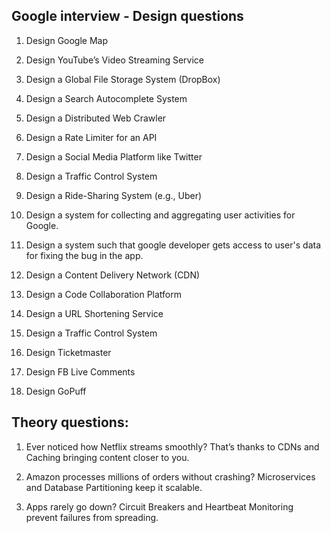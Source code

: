 ## Google interview - Design questions

1. Design Google Map

2. Design YouTube’s Video Streaming Service

3. Design a Global File Storage System (DropBox)

4. Design a Search Autocomplete System

5. Design a Distributed Web Crawler

6. Design a Rate Limiter for an API

7. Design a Social Media Platform like Twitter

8. Design a Traffic Control System

9. Design a Ride-Sharing System (e.g., Uber)

10. Design a system for collecting and aggregating user activities for Google.

11. Design a system such that google developer gets access to user's data for fixing the bug in the app.

12. Design a Content Delivery Network (CDN)

13. Design a Code Collaboration Platform

14. Design a URL Shortening Service

15. Design a Traffic Control System

16. Design Ticketmaster

17. Design FB Live Comments

18. Design GoPuff

## Theory questions:

1. Ever noticed how Netflix streams smoothly? That’s thanks to CDNs and Caching bringing content closer to you.

2. Amazon processes millions of orders without crashing? Microservices and Database Partitioning keep it scalable.

3. Apps rarely go down? Circuit Breakers and Heartbeat Monitoring prevent failures from spreading.
